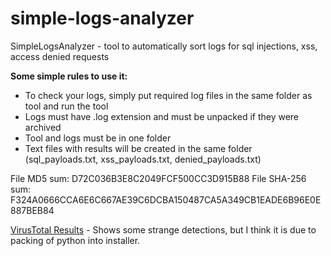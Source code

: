 # simple-logs-analyzer
SimpleLogsAnalyzer - tool to automatically sort logs for sql injections, xss, access denied requests

<b>Some simple rules to use it:</b>
* To check your logs, simply put required log files in the same folder as tool and run the tool
* Logs must have .log extension and must be unpacked if they were archived
* Tool and logs must be in one folder
* Text files with results will be created in the same folder (sql_payloads.txt, xss_payloads.txt, denied_payloads.txt)

File MD5 sum: D72C036B3E8C2049FCF500CC3D915B88
File SHA-256 sum: F324A0666CCA6E6C667AE39C6DCBA150487CA5A349CB1EADE6B96E0E887BEB84

<a href="https://www.virustotal.com/en/file/f324a0666cca6e6c667ae39c6dcba150487ca5a349cb1eade6b96e0e887beb84/analysis/1472816301/" rel="nofollow" target=_blank>VirusTotal Results</a> - Shows some strange detections, but I think it is due to packing of python into installer.
